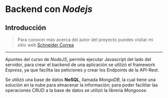 # Backend con *Nodejs*

## Introducción

> Para conocer más acerca del autor del proyecto puedes visitar mi sitio web [Schneider Correa](https://schneider.vercel.app/)
---
Apuntes del curso de *NodeJS*, permite ejecutar Javascript del lado del servidor, para crear el backend de una aplicación se utilizó el framework *Express*, ya que facilita las peticiones y crear los Endpoints de la API-Rest. 

Se utilizó una base de datos **NoSQL**, llamada *MongoDB*, la cual tiene una solución en la nube para almacenar la información; para poder facilitar las operaciones CRUD a la base de datos se utilizó la librería *Mongoose*. 








